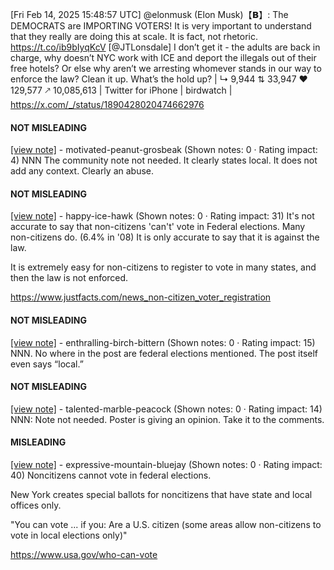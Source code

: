 [Fri Feb 14, 2025 15:48:57 UTC] @elonmusk (Elon Musk)【𝗕】: The DEMOCRATS are IMPORTING VOTERS! It is very important to understand that they really are doing this at scale.  It is fact, not rhetoric. https://t.co/ib9bIyqKcV [@JTLonsdale] I don’t get it - the adults are back in charge, why doesn’t NYC work with ICE and deport the illegals out of their free hotels?  Or else why aren’t we arresting whomever stands in our way to enforce the law? Clean it up. What’s the hold up? | ↳ 9,944 ⇅ 33,947 ♥ 129,577 🡕 10,085,613 | Twitter for iPhone | birdwatch | https://x.com/_/status/1890428020474662976

#### NOT MISLEADING

[[view note]](https://x.com/i/birdwatch/n/1890500333903733165) - motivated-peanut-grosbeak (Shown notes: 0 · Rating impact: 4)
NNN The community note not needed. It clearly states local. It does not add any context. Clearly an abuse. 

#### NOT MISLEADING

[[view note]](https://x.com/i/birdwatch/n/1890492903127928847) - happy-ice-hawk (Shown notes: 0 · Rating impact: 31)
It's not accurate to say that non-citizens 'can't' vote in Federal elections. Many non-citizens do. (6.4% in '08)
It is only accurate to say that it is against the law.

It is extremely easy for non-citizens to register to vote in many states, and then the law is not enforced.

https://www.justfacts.com/news_non-citizen_voter_registration

#### NOT MISLEADING

[[view note]](https://x.com/i/birdwatch/n/1890460463755870496) - enthralling-birch-bittern (Shown notes: 0 · Rating impact: 15)
NNN. No where in the post are federal elections mentioned. The post itself even says “local.”

#### NOT MISLEADING

[[view note]](https://x.com/i/birdwatch/n/1890443886516138110) - talented-marble-peacock (Shown notes: 0 · Rating impact: 14)
NNN:  Note not needed.  Poster is giving an opinion.  Take it to the comments.

#### MISLEADING

[[view note]](https://x.com/i/birdwatch/n/1890442873486852429) - expressive-mountain-bluejay (Shown notes: 0 · Rating impact: 40)
Noncitizens cannot vote in federal elections.

New York creates special ballots for noncitizens that have state and local offices only.

"You can vote ... if you: Are a U.S. citizen (some areas allow non-citizens to vote in local elections only)"

https://www.usa.gov/who-can-vote
